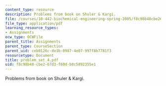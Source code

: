 ```yaml
---
content_type: resource
description: Problems from book on Shuler & Kargi.
file: /courses/10-442-biochemical-engineering-spring-2005/f8c98b48cbe267d3f60db8c5892355e1_problem_set_4.pdf
file_type: application/pdf
learning_resource_types:
- Assignments
ocw_type: OCWFile
parent_title: Assignments
parent_type: CourseSection
parent_uid: ceb0126c-de1b-0987-4e07-997f8b7781f3
resourcetype: Document
title: problem_set_4.pdf
uid: f8c98b48-cbe2-67d3-f60d-b8c5892355e1
---
```

Problems from book on Shuler & Kargi.

